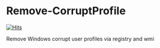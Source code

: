 # Remove-CorruptProfile

[![Hits](https://hits.seeyoufarm.com/api/count/incr/badge.svg?url=https%3A%2F%2Fgithub.com%2Fschrebra%2FRemove-CorruptProfile&count_bg=%23D50101&title_bg=%23555555&icon=cliqz.svg&icon_color=%2316CB5F&title=hits&edge_flat=false)](https://hits.seeyoufarm.com)

Remove Windows corrupt user profiles via registry and wmi

